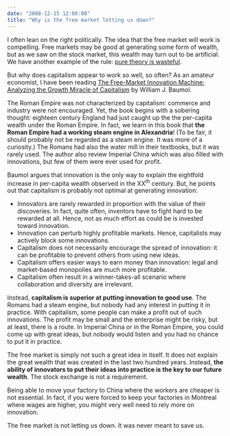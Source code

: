 ```yaml
---
date: "2008-12-15 12:00:00"
title: "Why is the free market letting us down?"
---
```




I often lean on the right politically. The idea that the free market will work is compelling. Free markets may be good at generating some form of wealth, but as we saw on the stock market, this wealth may turn out to be artificial. We have another example of the rule: [pure theory is wasteful](/lemire/blog/2008/06/05/why-pure-theory-is-wasteful/).

But why does capitalism appear to work so well, so often? As an amateur economist, I have been reading [The Free-Market Innovation Machine: Analyzing the Growth Miracle of Capitalism](https://www.amazon.com/Free-Market-Innovation-Machine-Analyzing-Capitalism/dp/0691096155/ref=sr_11_1?ie=UTF8&amp;qid=1229355160&amp;sr=11-1) by William J. Baumol.

The Roman Empire was not characterized by capitalism: commerce and industry were not encouraged. Yet, the book begins with a sobering thought: eighteen century England had just caught up the the per-capita wealth under the Roman Empire. In fact, we learn in this book that __the Roman Empire had a working steam engine in Alexandria__! (To be fair, it should probably not be regarded as a steam engine. It was more of a curiosity.) The Romans had also the water mill in their textbooks, but it was rarely used. The author also review Imperial China which was also filled with innovations, but few of them were ever used for profit.

Baumol argues that innovation is the only way to explain the eightfold increase in per-capita wealth observed in the XX<sup>th</sup> century. But, he points out that capitalism is probably not optimal at generating innovation:

- Innovators are rarely rewarded in proportion with the value of their discoveries. In fact, quite often, inventors have to fight hard to be rewarded at all. Hence, not as much effort as could be is invested toward innovation.
- Innovation can perturb highly profitable markets. Hence, capitalists may actively block some innovations.
- Capitalism does not necessarily encourage the spread of innovation: it can be profitable to prevent others from using new ideas.
- Capitalism offers easier ways to earn money than innovation: legal and market-based monopolies are much more profitable.
- Capitalism often result in a winner-takes-all scenario where collaboration and diversity are irrelevant.


Instead, __capitalism is superior at putting innovation to good use__. The Romans had a steam engine, but nobody had any interest in putting it in practice. With capitalism, some people can make a profit out of such innovations. The profit may be small and the enterprise might be risky, but at least, there is a route. In Imperial China or in the Roman Empire, you could come up with great ideas, but nobody would listen and you had no chance to put it in practice.

The free market is simply not such a great idea in itself. It does not explain the great wealth that was created in the last two hundred years. Instead, __the ability of innovators to put their ideas into practice is the key to our future wealth__. The stock exchange is not a requirement.

Being able to move your factory to China where the workers are cheaper is not essential. In fact, if you were forced to keep your factories in Montreal where wages are higher, you might very well need to rely more on innovation.

The free market is not letting us down. It was never meant to save us.

